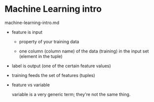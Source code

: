 # Machine Learning intro

machine-learning-intro.md

*   feature is input 

    *   property of your training data

    *   one column (column name) of the data (training) in the input set (element in the tuple)

*   label is output (one of the certain feature values)

*   training feeds the set of features (tuples)

*   feature vs variable 

    variable is a very generic term; they're not the same thing.


